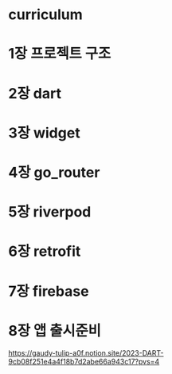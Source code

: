 # curriculum

# 1장 프로젝트 구조
# 2장 dart
# 3장 widget
# 4장 go_router
# 5장 riverpod
# 6장 retrofit
# 7장 firebase
# 8장 앱 출시준비

https://gaudy-tulip-a0f.notion.site/2023-DART-9cb08f251e4a4f18b7d2abe66a943c17?pvs=4
